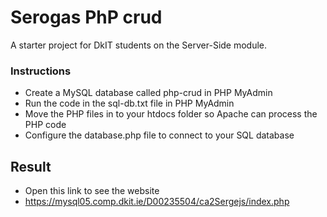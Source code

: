 # Serogas PhP crud

A starter project for DkIT students on the Server-Side module.
### Instructions
* Create a MySQL database called php-crud in PHP MyAdmin
* Run the code in the sql-db.txt file in PHP MyAdmin
* Move the PHP files in to your htdocs folder so Apache can process the PHP code
* Configure the database.php file to connect to your SQL database
## Result
* Open this link to see the website
* https://mysql05.comp.dkit.ie/D00235504/ca2Sergejs/index.php
